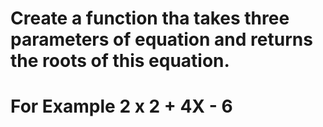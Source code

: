 # Create a function tha takes three parameters of equation and returns the roots of this equation.
# For Example 2 x 2 + 4X - 6

